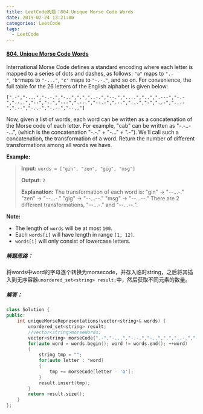 ```yaml
---
title: LeetCode刷题：804.Unique Morse Code Words
date: 2019-02-24 13:21:00
categories: LeetCode
tags:
  - LeetCode
---
```

#### [804\. Unique Morse Code Words](https://leetcode-cn.com/problems/unique-morse-code-words/)
International Morse Code defines a standard encoding where each letter is mapped to a series of dots and dashes, as follows: `"a"` maps to `".-"`, `"b"`maps to `"-..."`, `"c"` maps to `"-.-."`, and so on.
For convenience, the full table for the 26 letters of the English alphabet is given below:
```
[".-","-...","-.-.","-..",".","..-.","--.","....","..",".---","-.-",".-..","--","-.","---",".--.","--.-",".-.","...","-","..-","...-",".--","-..-","-.--","--.."]
```
Now, given a list of words, each word can be written as a concatenation of the Morse code of each letter. For example, "cab" can be written as "-.-..--...", (which is the concatenation "-.-." + "-..." + ".-"). We'll call such a concatenation, the transformation of a word.
Return the number of different transformations among all words we have.

**Example:**
>**Input:** `words = ["gin", "zen", "gig", "msg"]`
>
>**Output:** `2`
>
>**Explanation:** 
The transformation of each word is:
"gin" -> "--...-."
"zen" -> "--...-."
"gig" -> "--...--."
"msg" -> "--...--."
There are 2 different transformations, "--...-." and "--...--.".

**Note:**
*   The length of `words` will be at most `100`.
*   Each `words[i]` will have length in range `[1, 12]`.
*   `words[i]` will only consist of lowercase letters.
##### 解题思路：
将words中word的字母逐个转换为morsecode，并存入临时string，之后将其插入到无序容器`unordered_set<string> result;`中，然后获取不同元素的数量。
##### 解答：
```cpp
class Solution {
public:
    int uniqueMorseRepresentations(vector<string>& words) {
        unordered_set<string> result;
        //vector<string>morseWords;
        vector<string> morseCode{".-","-...","-.-.","-..",".","..-.","--.","....","..",".---","-.-",".-..","--","-.","---",".--.","--.-",".-.","...","-","..-","...-",".--","-..-","-.--","--.."};
        for(auto word = words.begin(); word != words.end(); ++word)
        {
            string tmp = "";
            for(auto letter : *word)
            {
                tmp += morseCode[letter - 'a'];
            }
            result.insert(tmp);
        }
        return result.size();
    }
};
```